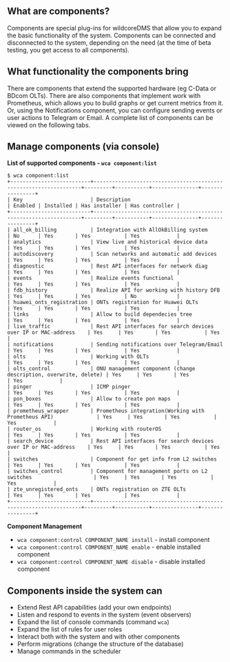 ## What are components?
Components are special plug-ins for wildcoreDMS that allow you to expand the basic functionality of the system.
Components can be connected and disconnected to the system, depending on the need (at the time of beta testing, you get access to all components).

## What functionality the components bring
There are components that extend the supported hardware (eg C-Data or BDcom OLTs).
There are also components that implement work with Prometheus, which allows you to build graphs or get current metrics from it.
Or, using the Notifications component, you can configure sending events or user actions to Telegram or Email.
A complete list of components can be viewed on the following tabs.

## Manage components (via console)
**List of supported components - `wca component:list`**
```{ .shell .no-copy}
$ wca component:list
+--------------------------+------------------------------------------------------------------+---------+-----------+---------------+----------------+
| Key                      | Description                                                      | Enabled | Installed | Has installer | Has controller |
+--------------------------+------------------------------------------------------------------+---------+-----------+---------------+----------------+
| all_ok_billing           | Integration with AllOkBilling system                             | No      | Yes       | Yes           | Yes            |
| analytics                | View live and historical device data                             | Yes     | Yes       | Yes           | Yes            |
| autodiscovery            | Scan networks and automatic add devices                          | Yes     | Yes       | Yes           | Yes            |
| diagnostic               | Rest API interfaces for network diag                             | Yes     | Yes       | Yes           | Yes            |
| events                   | Realize events functional                                        | Yes     | Yes       | Yes           | Yes            |
| fdb_history              | Realize API for working with history DFB                         | Yes     | Yes       | Yes           | No             |
| huawei_onts_registration | ONTs registration for Huawei OLTs                                | Yes     | Yes       | Yes           | Yes            |
| links                    | Allow to build dependecies tree                                  | Yes     | Yes       | Yes           | Yes            |
| live_traffic             | Rest API interfaces for search devices over IP or MAC-address    | Yes     | Yes       | Yes           | Yes            |
| notifications            | Sending notifications over Telegram/Email                        | Yes     | Yes       | Yes           | Yes            |
| olts                     | Working with OLTs                                                | Yes     | Yes       | Yes           | Yes            |
| olts_control             | ONU management component (change description, overwrite, delete) | Yes     | Yes       | Yes           | Yes            |
| pinger                   | ICMP pinger                                                      | Yes     | Yes       | Yes           | Yes            |
| pon_boxes                | Allow to create pon maps                                         | Yes     | Yes       | Yes           | Yes            |
| prometheus_wrapper       | Prometheus integration(Working with Prometheus API)              | Yes     | Yes       | Yes           | Yes            |
| router_os                | Working with routerOS                                            | Yes     | Yes       | Yes           | Yes            |
| search_device            | Rest API interfaces for search devices over IP or MAC-address    | Yes     | Yes       | Yes           | Yes            |
| switches                 | Component for get info from L2 switches                          | Yes     | Yes       | Yes           | Yes            |
| switches_control         | Component for management ports on L2 switches                    | Yes     | Yes       | Yes           | Yes            |
| zte_unregistered_onts    | ONTs registration on ZTE OLTs                                    | Yes     | Yes       | Yes           | Yes            |
+--------------------------+------------------------------------------------------------------+---------+-----------+---------------+----------------+
```
**Component Management**

* `wca component:control COMPONENT_NAME install` - install component
* `wca component:control COMPONENT_NAME enable` - enable installed component
* `wca component:control COMPONENT_NAME disable` - disable installed component


## Components inside the system can
* Extend Rest API capabilities (add your own endpoints)
* Listen and respond to events in the system (event observers)
* Expand the list of console commands (command `wca`)
* Expand the list of rules for user roles
* Interact both with the system and with other components
* Perform migrations (change the structure of the database)
* Manage commands in the scheduler



